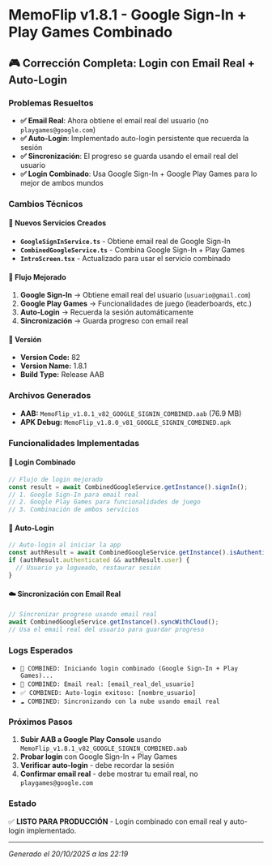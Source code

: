# MemoFlip v1.8.1 - Google Sign-In + Play Games Combinado

## 🎮 Corrección Completa: Login con Email Real + Auto-Login

### Problemas Resueltos
- **✅ Email Real**: Ahora obtiene el email real del usuario (no `playgames@google.com`)
- **✅ Auto-Login**: Implementado auto-login persistente que recuerda la sesión
- **✅ Sincronización**: El progreso se guarda usando el email real del usuario
- **✅ Login Combinado**: Usa Google Sign-In + Google Play Games para lo mejor de ambos mundos

### Cambios Técnicos

#### 📁 Nuevos Servicios Creados
- **`GoogleSignInService.ts`** - Obtiene email real de Google Sign-In
- **`CombinedGoogleService.ts`** - Combina Google Sign-In + Play Games
- **`IntroScreen.tsx`** - Actualizado para usar el servicio combinado

#### 🔧 Flujo Mejorado
1. **Google Sign-In** → Obtiene email real del usuario (`usuario@gmail.com`)
2. **Google Play Games** → Funcionalidades de juego (leaderboards, etc.)
3. **Auto-Login** → Recuerda la sesión automáticamente
4. **Sincronización** → Guarda progreso con email real

#### 📱 Versión
- **Version Code:** 82
- **Version Name:** 1.8.1
- **Build Type:** Release AAB

### Archivos Generados
- **AAB:** `MemoFlip_v1.8.1_v82_GOOGLE_SIGNIN_COMBINED.aab` (76.9 MB)
- **APK Debug:** `MemoFlip_v1.8.0_v81_GOOGLE_SIGNIN_COMBINED.apk`

### Funcionalidades Implementadas

#### 🎯 Login Combinado
```typescript
// Flujo de login mejorado
const result = await CombinedGoogleService.getInstance().signIn();
// 1. Google Sign-In para email real
// 2. Google Play Games para funcionalidades de juego
// 3. Combinación de ambos servicios
```

#### 🔄 Auto-Login
```typescript
// Auto-login al iniciar la app
const authResult = await CombinedGoogleService.getInstance().isAuthenticated();
if (authResult.authenticated && authResult.user) {
  // Usuario ya logueado, restaurar sesión
}
```

#### ☁️ Sincronización con Email Real
```typescript
// Sincronizar progreso usando email real
await CombinedGoogleService.getInstance().syncWithCloud();
// Usa el email real del usuario para guardar progreso
```

### Logs Esperados
- `🔄 COMBINED: Iniciando login combinado (Google Sign-In + Play Games)...`
- `📧 COMBINED: Email real: [email_real_del_usuario]`
- `✅ COMBINED: Auto-login exitoso: [nombre_usuario]`
- `☁️ COMBINED: Sincronizando con la nube usando email real`

### Próximos Pasos
1. **Subir AAB a Google Play Console** usando `MemoFlip_v1.8.1_v82_GOOGLE_SIGNIN_COMBINED.aab`
2. **Probar login** con Google Sign-In + Play Games
3. **Verificar auto-login** - debe recordar la sesión
4. **Confirmar email real** - debe mostrar tu email real, no `playgames@google.com`

### Estado
✅ **LISTO PARA PRODUCCIÓN** - Login combinado con email real y auto-login implementado.

---
*Generado el 20/10/2025 a las 22:19*

